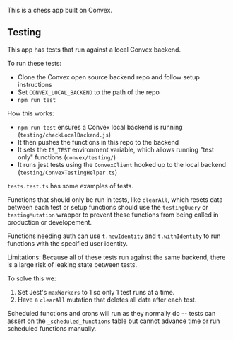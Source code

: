 This is a chess app built on Convex.

## Testing

This app has tests that run against a local Convex backend.

To run these tests:
* Clone the Convex open source backend repo and follow setup instructions
* Set `CONVEX_LOCAL_BACKEND` to the path of the repo
* `npm run test`


How this works:
* `npm run test` ensures a Convex local backend is running (`testing/checkLocalBackend.js`)
* It then pushes the functions in this repo to the backend
* It sets the `IS_TEST` environment variable, which allows running "test only" functions (`convex/testing/`)
* It runs jest tests using the `ConvexClient` hooked up to the local backend (`testing/ConvexTestingHelper.ts`)

`tests.test.ts` has some examples of tests. 

Functions that should only be run in tests, like `clearAll`, which resets data between
each test or setup functions should use the `testingQuery` or `testingMutation` wrapper
to prevent these functions from being called in production or developement.

Functions needing auth can use `t.newIdentity` and `t.withIdentity` to run functions
with the specified user identity.


Limitations:
Because all of these tests run against the same backend, there is a large risk
of leaking state between tests.

To solve this we:

1. Set Jest's `maxWorkers` to 1 so only 1 test runs at a time.
2. Have a `clearAll` mutation that deletes all data after each test.

Scheduled functions and crons will run as they normally do -- tests can assert
on the `_scheduled_functions` table but cannot advance time or run scheduled functions
manually.

